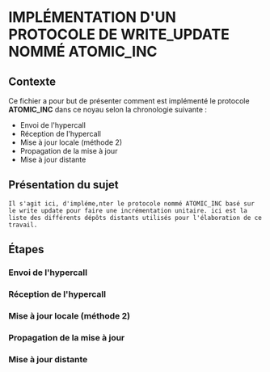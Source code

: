 # IMPLÉMENTATION D'UN PROTOCOLE DE WRITE_UPDATE NOMMÉ ATOMIC_INC

## Contexte

  Ce fichier a pour but de présenter comment est implémenté le protocole **ATOMIC_INC** dans ce noyau selon la chronologie suivante :
  - Envoi de l'hypercall
  - Réception de l'hypercall
  - Mise à jour locale (méthode 2)
  - Propagation de la mise à jour
  - Mise à jour distante
  
  ## Présentation du sujet
    Il s'agit ici, d'impléme,nter le protocole nommé ATOMIC_INC basé sur le write update pour faire une incrémentation unitaire. ici est la liste des différents dépôts distants utilisés pour l'élaboration de ce travail. 
  ## Étapes
  ### Envoi de l'hypercall
  ### Réception de l'hypercall
  ### Mise à jour locale (méthode 2)
  ### Propagation de la mise à jour
  ### Mise à jour distante
